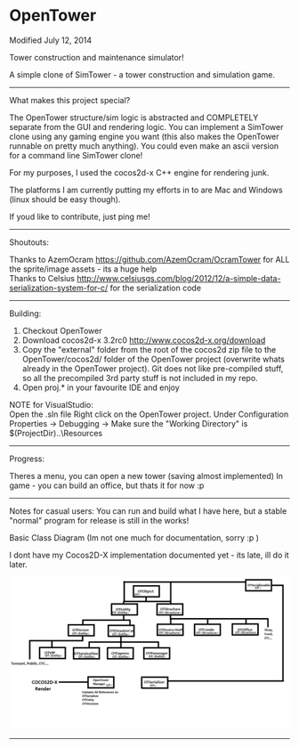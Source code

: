 OpenTower
=========
    
Modified July 12, 2014    
    
	
Tower construction and maintenance simulator!    
    
A simple clone of SimTower - a tower construction and simulation game.    
    
---------------------------------------------------------------        
What makes this project special?    
    
The OpenTower structure/sim logic is abstracted and COMPLETELY separate from the GUI and rendering logic. You can implement a SimTower clone using any gaming engine you want (this also makes the OpenTower runnable on pretty much anything). You could even make an ascii version for a command line SimTower clone!    
    
For my purposes, I used the cocos2d-x C++ engine for rendering junk.   
         
The platforms I am currently putting my efforts in to are Mac and Windows (linux should be easy though).
    
If youd like to contribute, just ping me!  
    
---------------------------------------------------------------    
Shoutouts:

Thanks to AzemOcram https://github.com/AzemOcram/OcramTower for ALL the sprite/image assets - its a huge help    
Thanks to Celsius http://www.celsiusgs.com/blog/2012/12/a-simple-data-serialization-system-for-c/ for the serialization code  
    
---------------------------------------------------------------     
Building:    
    
1) Checkout OpenTower     
2) Download cocos2d-x 3.2rc0 http://www.cocos2d-x.org/download    
3) Copy the "external" folder from the root of the cocos2d zip file to the OpenTower/cocos2d/ folder of the OpenTower project (overwrite whats already in the OpenTower project). Git does not like pre-compiled stuff, so all the precompiled 3rd party stuff is not included in my repo.    
4) Open proj.* in your favourite IDE and enjoy    
    
NOTE for VisualStudio:    
Open the .sln file Right click on the OpenTower project. Under Configuration Properties -> Debugging -> Make sure the "Working Directory" is $(ProjectDir)..\Resources    
    
---------------------------------------------------------------     
Progress:    

Theres a menu, you can open a new tower (saving almost implemented)
In game - you can build an office, but thats it for now :p

---------------------------------------------------------------
    
Notes for casual users: You can run and build what I have here, but a stable "normal" program for release is still in the works!    

Basic Class Diagram (Im not one much for documentation, sorry :p )    
    
I dont have my Cocos2D-X implementation documented yet - its late, ill do it later.
        
![](Resources/ClassDiagram.png?raw=true)

---------------------------------------------------------------



